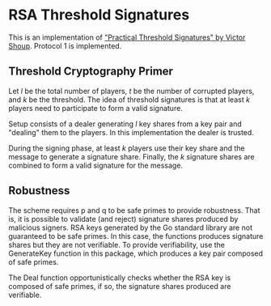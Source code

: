 # RSA Threshold Signatures

This is an implementation of ["Practical Threshold Signatures" by Victor Shoup](https://www.iacr.org/archive/eurocrypt2000/1807/18070209-new.pdf).
Protocol 1 is implemented.

## Threshold Cryptography Primer

Let *l* be the total number of players, *t* be the number of corrupted players, and *k* be the threshold.
The idea of threshold signatures is that at least *k* players need to participate to form a valid signature.

Setup consists of a dealer generating *l* key shares from a key pair and "dealing" them to the players. In this implementation the dealer is trusted.

During the signing phase, at least *k* players use their key share and the message to generate a signature share.
Finally, the *k* signature shares are combined to form a valid signature for the message.

## Robustness

The scheme requires p and q to be safe primes to provide robustness. That is, it is possible to validate (and reject) signature shares produced by malicious signers. RSA keys generated by the Go standard library are not guaranteed to be safe primes. In this case, the functions produces signature shares but they are not verifiable.
To provide verifiability, use the GenerateKey function in this package, which produces a key pair composed of safe primes.

The Deal function opportunistically checks whether the RSA key is composed of safe primes, if so, the signature shares produced are verifiable.
